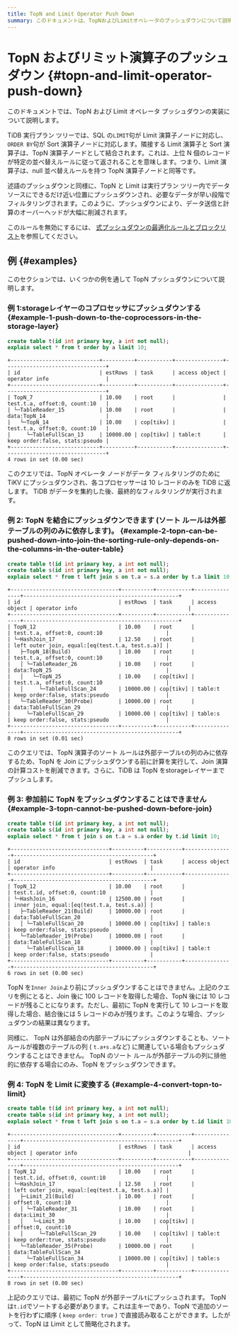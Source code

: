 ```yaml
---
title: TopN and Limit Operator Push Down
summary: このドキュメントは、TopNおよびLimitオペレータのプッシュダウンについて説明します。TiDB実行プランツリーでは、SQLの`LIMIT`句がLimit演算子ノードに対応し、`ORDER BY`句がSort演算子ノードに対応します。隣接するLimit演算子とSort演算子はTopN演算子ノードとして結合されます。述語のプッシュダウンと同様に、TopNとLimitは実行プランツリー内でデータソースにできるだけ近い位置にプッシュダウンされ、データ送信と計算のオーバーヘッドが大幅に削減されます。
---
```


# TopN およびリミット演算子のプッシュダウン {#topn-and-limit-operator-push-down}

このドキュメントでは、TopN および Limit オペレータ プッシュダウンの実装について説明します。

TiDB 実行プラン ツリーでは、SQL の`LIMIT`句が Limit 演算子ノードに対応し、 `ORDER BY`句が Sort 演算子ノードに対応します。隣接する Limit 演算子と Sort 演算子は、TopN 演算子ノードとして結合されます。これは、上位 N 個のレコードが特定の並べ替えルールに従って返されることを意味します。つまり、Limit 演算子は、null 並べ替えルールを持つ TopN 演算子ノードと同等です。

述語のプッシュダウンと同様に、TopN と Limit は実行プラン ツリー内でデータ ソースにできるだけ近い位置にプッシュダウンされ、必要なデータが早い段階でフィルタリングされます。このように、プッシュダウンにより、データ送信と計算のオーバーヘッドが大幅に削減されます。

このルールを無効にするには、 [式プッシュダウンの最適化ルールとブロックリスト](/blocklist-control-plan.md)を参照してください。

## 例 {#examples}

このセクションでは、いくつかの例を通して TopN プッシュダウンについて説明します。

### 例 1:storageレイヤーのコプロセッサにプッシュダウンする {#example-1-push-down-to-the-coprocessors-in-the-storage-layer}

```sql
create table t(id int primary key, a int not null);
explain select * from t order by a limit 10;
```

    +----------------------------+----------+-----------+---------------+--------------------------------+
    | id                         | estRows  | task      | access object | operator info                  |
    +----------------------------+----------+-----------+---------------+--------------------------------+
    | TopN_7                     | 10.00    | root      |               | test.t.a, offset:0, count:10   |
    | └─TableReader_15           | 10.00    | root      |               | data:TopN_14                   |
    |   └─TopN_14                | 10.00    | cop[tikv] |               | test.t.a, offset:0, count:10   |
    |     └─TableFullScan_13     | 10000.00 | cop[tikv] | table:t       | keep order:false, stats:pseudo |
    +----------------------------+----------+-----------+---------------+--------------------------------+
    4 rows in set (0.00 sec)

このクエリでは、TopN オペレータ ノードがデータ フィルタリングのために TiKV にプッシュダウンされ、各コプロセッサーは 10 レコードのみを TiDB に返します。 TiDB がデータを集約した後、最終的なフィルタリングが実行されます。

### 例 2: TopN を結合にプッシュダウンできます (ソート ルールは外部テーブルの列のみに依存します)。 {#example-2-topn-can-be-pushed-down-into-join-the-sorting-rule-only-depends-on-the-columns-in-the-outer-table}

```sql
create table t(id int primary key, a int not null);
create table s(id int primary key, a int not null);
explain select * from t left join s on t.a = s.a order by t.a limit 10;
```

    +----------------------------------+----------+-----------+---------------+-------------------------------------------------+
    | id                               | estRows  | task      | access object | operator info                                   |
    +----------------------------------+----------+-----------+---------------+-------------------------------------------------+
    | TopN_12                          | 10.00    | root      |               | test.t.a, offset:0, count:10                    |
    | └─HashJoin_17                    | 12.50    | root      |               | left outer join, equal:[eq(test.t.a, test.s.a)] |
    |   ├─TopN_18(Build)               | 10.00    | root      |               | test.t.a, offset:0, count:10                    |
    |   │ └─TableReader_26             | 10.00    | root      |               | data:TopN_25                                    |
    |   │   └─TopN_25                  | 10.00    | cop[tikv] |               | test.t.a, offset:0, count:10                    |
    |   │     └─TableFullScan_24       | 10000.00 | cop[tikv] | table:t       | keep order:false, stats:pseudo                  |
    |   └─TableReader_30(Probe)        | 10000.00 | root      |               | data:TableFullScan_29                           |
    |     └─TableFullScan_29           | 10000.00 | cop[tikv] | table:s       | keep order:false, stats:pseudo                  |
    +----------------------------------+----------+-----------+---------------+-------------------------------------------------+
    8 rows in set (0.01 sec)

このクエリでは、TopN 演算子のソート ルールは外部テーブル`t`の列のみに依存するため、TopN を Join にプッシュダウンする前に計算を実行して、Join 演算の計算コストを削減できます。さらに、TiDB は TopN をstorageレイヤーまでプッシュします。

### 例 3: 参加前に TopN をプッシュダウンすることはできません {#example-3-topn-cannot-be-pushed-down-before-join}

```sql
create table t(id int primary key, a int not null);
create table s(id int primary key, a int not null);
explain select * from t join s on t.a = s.a order by t.id limit 10;
```

    +-------------------------------+----------+-----------+---------------+--------------------------------------------+
    | id                            | estRows  | task      | access object | operator info                              |
    +-------------------------------+----------+-----------+---------------+--------------------------------------------+
    | TopN_12                       | 10.00    | root      |               | test.t.id, offset:0, count:10              |
    | └─HashJoin_16                 | 12500.00 | root      |               | inner join, equal:[eq(test.t.a, test.s.a)] |
    |   ├─TableReader_21(Build)     | 10000.00 | root      |               | data:TableFullScan_20                      |
    |   │ └─TableFullScan_20        | 10000.00 | cop[tikv] | table:s       | keep order:false, stats:pseudo             |
    |   └─TableReader_19(Probe)     | 10000.00 | root      |               | data:TableFullScan_18                      |
    |     └─TableFullScan_18        | 10000.00 | cop[tikv] | table:t       | keep order:false, stats:pseudo             |
    +-------------------------------+----------+-----------+---------------+--------------------------------------------+
    6 rows in set (0.00 sec)

TopN を`Inner Join`より前にプッシュダウンすることはできません。上記のクエリを例にとると、Join 後に 100 レコードを取得した場合、TopN 後には 10 レコードが残ることになります。ただし、最初に TopN を実行して 10 レコードを取得した場合、結合後には 5 レコードのみが残ります。このような場合、プッシュダウンの結果は異なります。

同様に、 TopN は外部結合の内部テーブルにプッシュダウンすることも、ソート ルールが複数のテーブルの列 ( `t.a+s.a`など) に関連している場合もプッシュダウンすることはできません。 TopN のソート ルールが外部テーブルの列に排他的に依存する場合にのみ、TopN をプッシュダウンできます。

### 例 4: TopN を Limit に変換する {#example-4-convert-topn-to-limit}

```sql
create table t(id int primary key, a int not null);
create table s(id int primary key, a int not null);
explain select * from t left join s on t.a = s.a order by t.id limit 10;
```

```
+----------------------------------+----------+-----------+---------------+-------------------------------------------------+
| id                               | estRows  | task      | access object | operator info                                   |
+----------------------------------+----------+-----------+---------------+-------------------------------------------------+
| TopN_12                          | 10.00    | root      |               | test.t.id, offset:0, count:10                   |
| └─HashJoin_17                    | 12.50    | root      |               | left outer join, equal:[eq(test.t.a, test.s.a)] |
|   ├─Limit_21(Build)              | 10.00    | root      |               | offset:0, count:10                              |
|   │ └─TableReader_31             | 10.00    | root      |               | data:Limit_30                                   |
|   │   └─Limit_30                 | 10.00    | cop[tikv] |               | offset:0, count:10                              |
|   │     └─TableFullScan_29       | 10.00    | cop[tikv] | table:t       | keep order:true, stats:pseudo                   |
|   └─TableReader_35(Probe)        | 10000.00 | root      |               | data:TableFullScan_34                           |
|     └─TableFullScan_34           | 10000.00 | cop[tikv] | table:s       | keep order:false, stats:pseudo                  |
+----------------------------------+----------+-----------+---------------+-------------------------------------------------+
8 rows in set (0.00 sec)

```

上記のクエリでは、最初に TopN が外部テーブル`t`にプッシュされます。 TopN は`t.id`でソートする必要があります。これは主キーであり、TopN で追加のソートを行わずに順序 ( `keep order: true` ) で直接読み取ることができます。したがって、TopN は Limit として簡略化されます。
